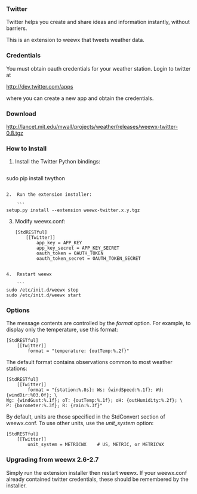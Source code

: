 ### Twitter

Twitter helps you create and share ideas and information instantly, without barriers.

This is an extension to weewx that tweets weather data.

### Credentials

You must obtain oauth credentials for your weather station.  Login to twitter at

http://dev.twitter.com/apps

where you can create a new app and obtain the credentials.

### Download

http://lancet.mit.edu/mwall/projects/weather/releases/weewx-twitter-0.8.tgz

### How to Install

1.  Install the Twitter Python bindings:

    ```
sudo pip install twython
```

2.  Run the extension installer:

    ```
setup.py install --extension weewx-twitter.x.y.tgz
```

3.  Modify weewx.conf:

    ```
    [StdRESTful]
        [[Twitter]]
            app_key = APP_KEY
            app_key_secret = APP_KEY_SECRET
            oauth_token = OAUTH_TOKEN
            oauth_token_secret = OAUTH_TOKEN_SECRET
```

4.  Restart weewx

    ```
sudo /etc/init.d/weewx stop
sudo /etc/init.d/weewx start
```

### Options

The message contents are controlled by the _format_ option.  For example, to display only the temperature, use this format:

```
[StdRESTful]
    [[Twitter]]
        format = "temperature: {outTemp:%.2f}"
```

The default format contains observations common to most weather stations:

```
[StdRESTful]
    [[Twitter]]
        format = "{station:%.8s}: Ws: {windSpeed:%.1f}; Wd: {windDir:%03.0f}; \
Wg: {windGust:%.1f}; oT: {outTemp:%.1f}; oH: {outHumidity:%.2f}; \
P: {barometer:%.3f}; R: {rain:%.3f}"
```

By default, units are those specified in the StdConvert section of weewx.conf.  To use other units, use the _unit_system_ option:

```
[StdRESTful]
    [[Twitter]]
        unit_system = METRICWX    # US, METRIC, or METRICWX
```

### Upgrading from weewx 2.6-2.7

Simply run the extension installer then restart weewx.  If your weewx.conf already contained twitter credentials, these should be remembered by the installer.